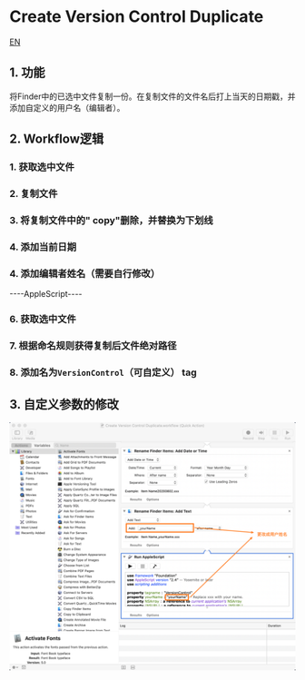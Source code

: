# Create Version Control Duplicate

[EN](https://github.com/Mark9804/automator-scripts/blob/master/AppleScript(.applescript)/File%20Version%20Control/README_en.md)

## 1. 功能

将Finder中的已选中文件复制一份。在复制文件的文件名后打上当天的日期戳，并添加自定义的用户名（编辑者）。

## 2. Workflow逻辑

### 1. 获取选中文件

### 2. 复制文件

### 3. 将复制文件中的" copy"删除，并替换为下划线

### 4. 添加当前日期

### 4. 添加编辑者姓名（需要自行修改）

----AppleScript----

### 6. 获取选中文件

### 7. 根据命名规则获得复制后文件绝对路径

### 8. 添加名为`VersionControl`（可自定义） tag

## 3. 自定义参数的修改

![参数修改指引](https://github.com/Mark9804/automator-scripts/raw/master/images/versionControl_help.png)